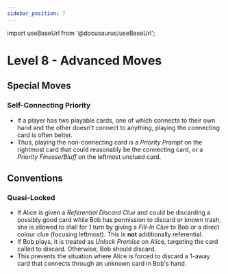 ```yaml
---
sidebar_position: 7
---
```


import useBaseUrl from '@docusaurus/useBaseUrl';

# Level 8 - Advanced Moves

## Special Moves

### Self-Connecting Priority
- If a player has two playable cards, one of which connects to their own hand and the other doesn't connect to anything, playing the connecting card is often better.
- Thus, playing the non-connecting card is a *Priority Prompt* on the rightmost card that could reasonably be the connecting card, or a *Priority Finesse/Bluff* on the leftmost unclued card.

## Conventions

### Quasi-Locked
- If Alice is given a *Referential Discard Clue* and could be discarding a possibly good card while Bob has permission to discard or known trash, she is allowed to stall for 1 turn by giving a *Fill-In Clue* to Bob or a direct colour clue (focusing leftmost). This is **not** additionally referential.
- If Bob plays, it is treated as *Unlock Promise* on Alice, targeting the card called to discard. Otherwise, Bob should discard.
- This prevents the situation where Alice is forced to discard a 1-away card that connects through an unknown card in Bob's hand.
